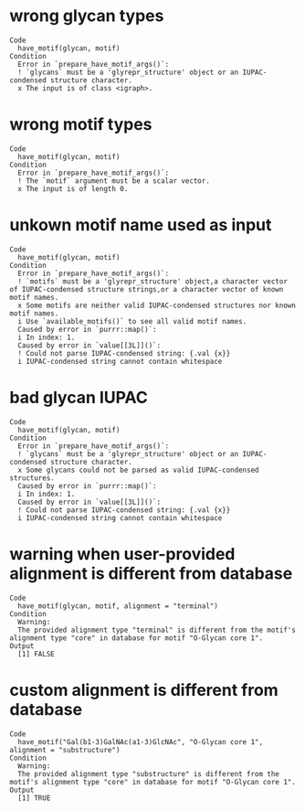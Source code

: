 # wrong glycan types

    Code
      have_motif(glycan, motif)
    Condition
      Error in `prepare_have_motif_args()`:
      ! `glycans` must be a 'glyrepr_structure' object or an IUPAC-condensed structure character.
      x The input is of class <igraph>.

# wrong motif types

    Code
      have_motif(glycan, motif)
    Condition
      Error in `prepare_have_motif_args()`:
      ! The `motif` argument must be a scalar vector.
      x The input is of length 0.

# unkown motif name used as input

    Code
      have_motif(glycan, motif)
    Condition
      Error in `prepare_have_motif_args()`:
      ! `motifs` must be a 'glyrepr_structure' object,a character vector of IUPAC-condensed structure strings,or a character vector of known motif names.
      x Some motifs are neither valid IUPAC-condensed structures nor known motif names.
      i Use `available_motifs()` to see all valid motif names.
      Caused by error in `purrr::map()`:
      i In index: 1.
      Caused by error in `value[[3L]]()`:
      ! Could not parse IUPAC-condensed string: {.val {x}}
      i IUPAC-condensed string cannot contain whitespace

# bad glycan IUPAC

    Code
      have_motif(glycan, motif)
    Condition
      Error in `prepare_have_motif_args()`:
      ! `glycans` must be a 'glyrepr_structure' object or an IUPAC-condensed structure character.
      x Some glycans could not be parsed as valid IUPAC-condensed structures.
      Caused by error in `purrr::map()`:
      i In index: 1.
      Caused by error in `value[[3L]]()`:
      ! Could not parse IUPAC-condensed string: {.val {x}}
      i IUPAC-condensed string cannot contain whitespace

# warning when user-provided alignment is different from database

    Code
      have_motif(glycan, motif, alignment = "terminal")
    Condition
      Warning:
      The provided alignment type "terminal" is different from the motif's alignment type "core" in database for motif "O-Glycan core 1".
    Output
      [1] FALSE

# custom alignment is different from database

    Code
      have_motif("Gal(b1-3)GalNAc(a1-3)GlcNAc", "O-Glycan core 1", alignment = "substructure")
    Condition
      Warning:
      The provided alignment type "substructure" is different from the motif's alignment type "core" in database for motif "O-Glycan core 1".
    Output
      [1] TRUE

